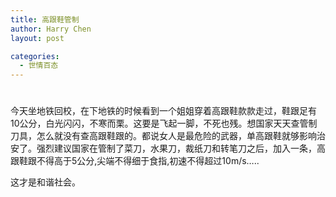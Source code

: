 ```yaml
---
title: 高跟鞋管制
author: Harry Chen
layout: post

categories:
  - 世情百态
---
```

# 

今天坐地铁回校，在下地铁的时候看到一个姐姐穿着高跟鞋款款走过，鞋跟足有10公分，白光闪闪，不寒而栗。这要是飞起一脚，不死也残。想国家天天查管制刀具，怎么就没有查高跟鞋跟的。都说女人是最危险的武器，单高跟鞋就够影响治安了。强烈建议国家在管制了菜刀，水果刀，裁纸刀和转笔刀之后，加入一条，高跟鞋跟不得高于5公分,尖端不得细于食指,初速不得超过10m/s…..

这才是和谐社会。
